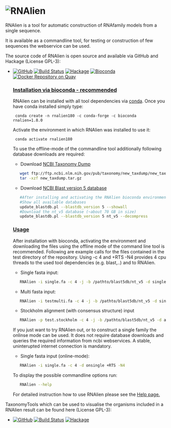![RNAlien](http://www.tbi.univie.ac.at/~egg/RNAlien.png "RNAlien") 
=========
RNAlien is a tool for automatic construction of RNAfamily models from a single sequence.

It is available as a commandline tool, for testing or construction of few sequences the webservice can be used.

The source code of RNAlien is open source and available via GitHub and Hackage (License GPL-3):

*   [![GitHub](https://img.shields.io/github/tag/eggzilla/RNAlien.svg)](https://github.com/eggzilla/RNAlien) [![Build Status](https://travis-ci.org/eggzilla/RNAlien.svg?branch=master)](https://travis-ci.org/eggzilla/RNAlien) [![Hackage](https://img.shields.io/hackage/v/RNAlien.svg)](https://hackage.haskell.org/package/RNAlien) [![Bioconda](https://anaconda.org/bioconda/rnalien/badges/version.svg)](https://anaconda.org/bioconda/rnalien) [![Docker Repository on Quay](https://quay.io/repository/biocontainers/RNAlien/status "Docker Repository on Quay")](https://quay.io/repository/repository/biocontainers/RNAlien)


    ### <u>Installation via bioconda - recommended</u>

     RNAlien can be installed with all tool dependencies via [conda](https://conda.io/docs/install/quick.html). Once you have conda installed simply type:

         conda create -n rnalien180 -c conda-forge -c bioconda rnalien=1.8.0

     Activate the environment in which RNAlien was installed to use it:

         conda activate rnalien180
    
    To use the offline-mode of the commandline tool additionally following database downloads are required:
    
    *  Download [NCBI Taxonomy Dump](ftp://ftp.ncbi.nlm.nih.gov/pub/taxonomy/new_taxdump/new_taxdump.tar.gz)
    ```bash
       wget ftp://ftp.ncbi.nlm.nih.gov/pub/taxonomy/new_taxdump/new_taxdump.tar.gz
       tar -xzf new_taxdump.tar.gz
    ```

    *  Download [NCBI Blast version 5 database](https://ftp.ncbi.nlm.nih.gov/blast/db/v5)
    ```bash
       #After installing and activating the RNAlien bioconda environment use update_blastdb.pl
       #Show all available databases
       update_blastdb.pl --blastdb_version 5 --showall
       #Download the nt_v5 database (~about 70 GB in size)
       update_blastdb.pl --blastdb_version 5 nt_v5 --decompress 
    ```
    
    ### <u>Usage</u>
    
    After installation with bioconda, activating the environment and downloading the files using the offline mode of the command line tool is recommended.
    Following are example calls for the files contained in the test directory of the repository.
    Using -c 4 and  +RTS -N4 provides 4 cpu threads to the used tool dependencies (e.g. blast,..) and to RNAlien.
    * Single fasta input:
    ```bash
       RNAlien -i single.fa -c 4 -j -b /pathto/blast5db/nt_v5 -d single -w /pathto/new_taxdump/taxidlineage.dmp +RTS -N4
    ```
    
    * Multi fasta input: 
    
    ```bash
       RNAlien -i testmulti.fa -c 4 -j -b /pathto/blast5db/nt_v5 -d single -w /pathto/new_taxdump/taxidlineage.dmp +RTS -N4
    ```
    
    * Stockholm alignment (with consensus structure) input
    ```bash
       RNAlien -p test.stockholm -c 4 -j -b /pathto/blast5db/nt_v5 -d aln -w /pathto/new_taxdump/taxidlineage.dmp +RTS -N4
    ```

    If you just want to try RNAlien out, or to construct a single family the onlinse mode can be used.
    It does not require database downloads and queries the required information from ncbi webservices.
    A stable, uninterupted internet connection is mandatory.

    * Single fasta input (online-mode):
    ```bash
       RNAlien -i single.fa -c 4 -d onsingle +RTS -N4
    ```
    To display the possible commandline options run:

    ```bash
       RNAlien --help
    ```    
    For detailed instruction how to use RNAlien please see the [Help page.](http://rna.tbi.univie.ac.at/rnalien/help)

TaxonomyTools which can be used to visualise the organisms included in a RNAlien result can be found here (License GPL-3):

*   [![GitHub](https://img.shields.io/github/tag/eggzilla/TaxonomyTools.svg)](https://github.com/eggzilla/TaxonomyTools) [![Build Status](https://travis-ci.org/eggzilla/TaxonomyTools.svg?branch=master)](https://travis-ci.org/eggzilla/TaxonomyTools) [![Hackage](https://img.shields.io/hackage/v/TaxonomyTools.svg)](https://hackage.haskell.org/package/RNAlien)

